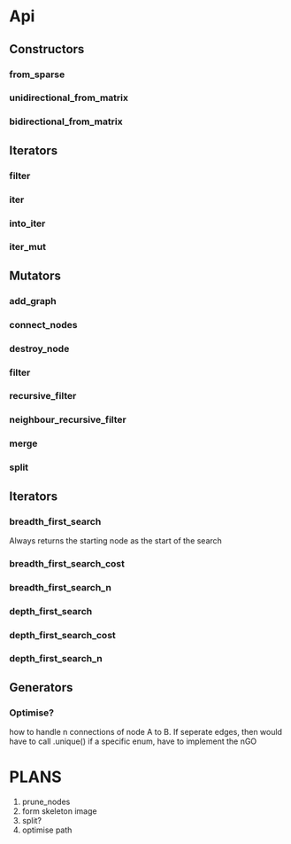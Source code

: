 
# Api

## Constructors

### from_sparse

### unidirectional_from_matrix

### bidirectional_from_matrix

## Iterators

### filter

### iter

### into_iter

### iter_mut

## Mutators

### add_graph

### connect_nodes

### destroy_node

### filter

### recursive_filter

### neighbour_recursive_filter

### merge

### split

## Iterators

### breadth_first_search
Always returns the starting node as the start of the search
### breadth_first_search_cost
### breadth_first_search_n

### depth_first_search
### depth_first_search_cost
### depth_first_search_n

## Generators

### Optimise?

how to handle n connections of node A to B.
If seperate edges, then would have to call .unique()
if a specific enum, have to implement the nGO


# PLANS
1. prune_nodes
2. form skeleton image
3. split?
4. optimise path


